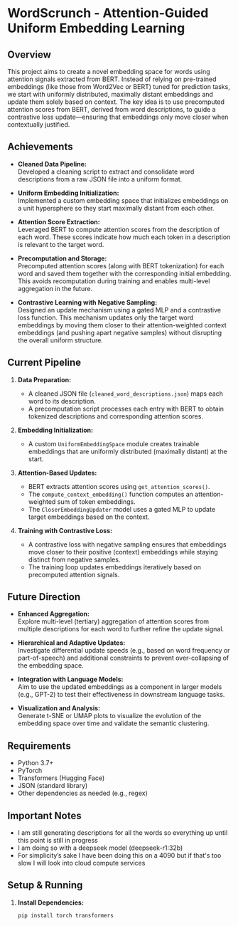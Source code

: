 # WordScrunch - Attention-Guided Uniform Embedding Learning

## Overview

This project aims to create a novel embedding space for words using attention signals extracted from BERT. Instead of relying on pre-trained embeddings (like those from Word2Vec or BERT) tuned for prediction tasks, we start with uniformly distributed, maximally distant embeddings and update them solely based on context. The key idea is to use precomputed attention scores from BERT, derived from word descriptions, to guide a contrastive loss update—ensuring that embeddings only move closer when contextually justified.

## Achievements

- **Cleaned Data Pipeline:**  
  Developed a cleaning script to extract and consolidate word descriptions from a raw JSON file into a uniform format.

- **Uniform Embedding Initialization:**  
  Implemented a custom embedding space that initializes embeddings on a unit hypersphere so they start maximally distant from each other.

- **Attention Score Extraction:**  
  Leveraged BERT to compute attention scores from the description of each word. These scores indicate how much each token in a description is relevant to the target word.

- **Precomputation and Storage:**  
  Precomputed attention scores (along with BERT tokenization) for each word and saved them together with the corresponding initial embedding. This avoids recomputation during training and enables multi-level aggregation in the future.

- **Contrastive Learning with Negative Sampling:**  
  Designed an update mechanism using a gated MLP and a contrastive loss function. This mechanism updates only the target word embeddings by moving them closer to their attention-weighted context embeddings (and pushing apart negative samples) without disrupting the overall uniform structure.

## Current Pipeline

1. **Data Preparation:**  
   - A cleaned JSON file (`cleaned_word_descriptions.json`) maps each word to its description.
   - A precomputation script processes each entry with BERT to obtain tokenized descriptions and corresponding attention scores.

2. **Embedding Initialization:**  
   - A custom `UniformEmbeddingSpace` module creates trainable embeddings that are uniformly distributed (maximally distant) at the start.

3. **Attention-Based Updates:**  
   - BERT extracts attention scores using `get_attention_scores()`.
   - The `compute_context_embedding()` function computes an attention-weighted sum of token embeddings.
   - The `CloserEmbeddingUpdater` model uses a gated MLP to update target embeddings based on the context.

4. **Training with Contrastive Loss:**  
   - A contrastive loss with negative sampling ensures that embeddings move closer to their positive (context) embeddings while staying distinct from negative samples.
   - The training loop updates embeddings iteratively based on precomputed attention signals.

## Future Direction

- **Enhanced Aggregation:**  
  Explore multi-level (tertiary) aggregation of attention scores from multiple descriptions for each word to further refine the update signal.

- **Hierarchical and Adaptive Updates:**  
  Investigate differential update speeds (e.g., based on word frequency or part-of-speech) and additional constraints to prevent over-collapsing of the embedding space.

- **Integration with Language Models:**  
  Aim to use the updated embeddings as a component in larger models (e.g., GPT-2) to test their effectiveness in downstream language tasks.

- **Visualization and Analysis:**  
  Generate t-SNE or UMAP plots to visualize the evolution of the embedding space over time and validate the semantic clustering.

## Requirements

- Python 3.7+
- PyTorch
- Transformers (Hugging Face)
- JSON (standard library)
- Other dependencies as needed (e.g., regex)

## Important Notes

- I am still generating descriptions for all the words so everything up until this point is still in progress
- I am doing so with a deepseek model (deepseek-r1:32b)
- For simplicity’s sake I have been doing this on a 4090 but if that's too slow I will look into cloud compute services

## Setup & Running

1. **Install Dependencies:**
   ```bash
   pip install torch transformers
